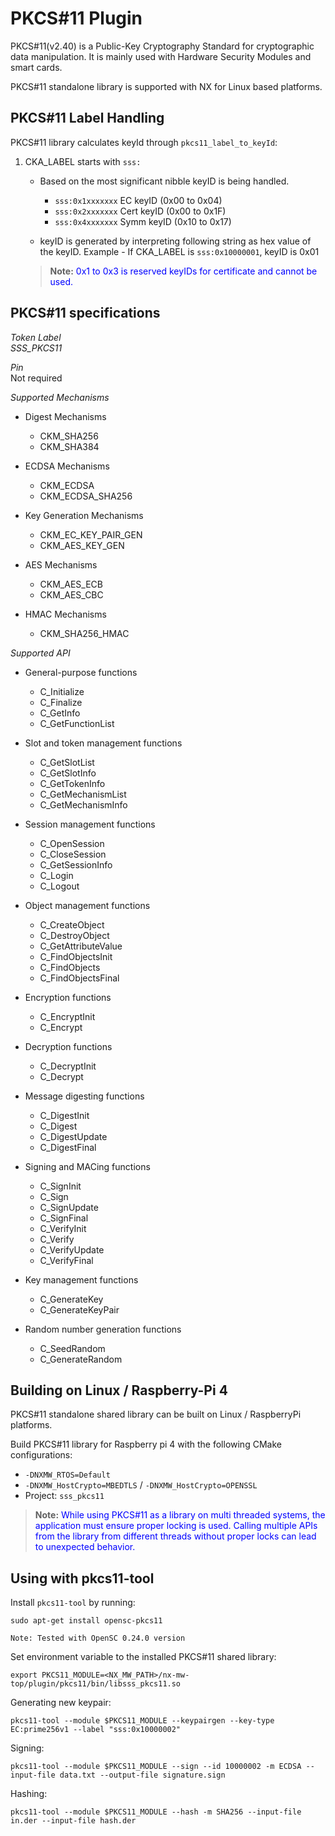 # PKCS#11 Plugin

PKCS#11(v2.40) is a Public-Key Cryptography Standard for cryptographic
data manipulation. It is mainly used with Hardware Security Modules and
smart cards.

PKCS#11 standalone library is supported with NX for Linux based
platforms.

## PKCS#11 Label Handling

PKCS#11 library calculates keyId through `pkcs11_label_to_keyId`:

1.  CKA_LABEL starts with `sss:`  
    - Based on the most significant nibble keyID is being handled.  
      - `sss:0x1xxxxxxx` EC keyID (0x00 to 0x04)
      - `sss:0x2xxxxxxx` Cert keyID (0x00 to 0x1F)
      - `sss:0x4xxxxxxx` Symm keyID (0x10 to 0x17)

    - keyID is generated by interpreting following string as hex value
      of the keyID. Example - If CKA_LABEL is `sss:0x10000001`, keyID is
      0x01

    >**Note:** <span style="color:blue;"> 0x1 to 0x3 is reserved keyIDs for certificate and cannot be used.</span>

## PKCS#11 specifications

*Token Label*  
*SSS_PKCS11*

*Pin*  
Not required

*Supported Mechanisms*  
- Digest Mechanisms  
  - CKM_SHA256
  - CKM_SHA384

- ECDSA Mechanisms  
  - CKM_ECDSA
  - CKM_ECDSA_SHA256

- Key Generation Mechanisms  
  - CKM_EC_KEY_PAIR_GEN
  - CKM_AES_KEY_GEN

- AES Mechanisms  
  - CKM_AES_ECB
  - CKM_AES_CBC

- HMAC Mechanisms  
  - CKM_SHA256_HMAC

*Supported API*  
- General-purpose functions  
  - C_Initialize
  - C_Finalize
  - C_GetInfo
  - C_GetFunctionList

- Slot and token management functions  
  - C_GetSlotList
  - C_GetSlotInfo
  - C_GetTokenInfo
  - C_GetMechanismList
  - C_GetMechanismInfo

- Session management functions  
  - C_OpenSession
  - C_CloseSession
  - C_GetSessionInfo
  - C_Login
  - C_Logout

- Object management functions  
  - C_CreateObject
  - C_DestroyObject
  - C_GetAttributeValue
  - C_FindObjectsInit
  - C_FindObjects
  - C_FindObjectsFinal

- Encryption functions  
  - C_EncryptInit
  - C_Encrypt

- Decryption functions  
  - C_DecryptInit
  - C_Decrypt

- Message digesting functions  
  - C_DigestInit
  - C_Digest
  - C_DigestUpdate
  - C_DigestFinal

- Signing and MACing functions  
  - C_SignInit
  - C_Sign
  - C_SignUpdate
  - C_SignFinal
  - C_VerifyInit
  - C_Verify
  - C_VerifyUpdate
  - C_VerifyFinal

- Key management functions  
  - C_GenerateKey
  - C_GenerateKeyPair

- Random number generation functions  
  - C_SeedRandom
  - C_GenerateRandom

## Building on Linux / Raspberry-Pi 4

PKCS#11 standalone shared library can be built on Linux / RaspberryPi
platforms.

Build PKCS#11 library for Raspberry pi 4 with the following CMake
configurations:

- `-DNXMW_RTOS=Default`
- `-DNXMW_HostCrypto=MBEDTLS` / `-DNXMW_HostCrypto=OPENSSL`
- Project: `sss_pkcs11`

>**Note:** <span style="color:blue;">While using PKCS#11 as a library on multi threaded systems, the application must ensure proper locking is used. Calling multiple APIs from the library from different threads without proper locks can lead to unexpected behavior.</span>

## Using with pkcs11-tool

Install `pkcs11-tool` by running:

``` shell
sudo apt-get install opensc-pkcs11

Note: Tested with OpenSC 0.24.0 version
```

Set environment variable to the installed PKCS#11 shared library:

``` shell
export PKCS11_MODULE=<NX_MW_PATH>/nx-mw-top/plugin/pkcs11/bin/libsss_pkcs11.so
```

Generating new keypair:

``` shell
pkcs11-tool --module $PKCS11_MODULE --keypairgen --key-type EC:prime256v1 --label "sss:0x10000002"
```

Signing:

``` shell
pkcs11-tool --module $PKCS11_MODULE --sign --id 10000002 -m ECDSA --input-file data.txt --output-file signature.sign
```

Hashing:

``` shell
pkcs11-tool --module $PKCS11_MODULE --hash -m SHA256 --input-file in.der --input-file hash.der
```
